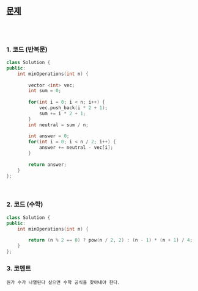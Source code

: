 [문제](https://leetcode.com/problems/minimum-operations-to-make-array-equal/)
--------------

<br>
<br>

### 1. 코드 (반복문)
```cpp
class Solution {
public:
    int minOperations(int n) {
        
        vector <int> vec;
        int sum = 0;
        
        for(int i = 0; i < n; i++) { 
            vec.push_back(i * 2 + 1);
            sum += i * 2 + 1;    
        }
        int neutral = sum / n;
        
        int answer = 0;
        for(int i = 0; i < n / 2; i++) {
            answer += neutral - vec[i];
        }    
        
        return answer;
    }
};
```

<br>

### 2. 코드 (수학)

```cpp
class Solution {
public:
    int minOperations(int n) {
        
        return (n % 2 == 0) ? pow(n / 2, 2) : (n - 1) * (n + 1) / 4;
    }
};
```

### 3. 코멘트

    뭔가 수가 나열된다 싶으면 수학 공식을 찾아내야 한다. 
